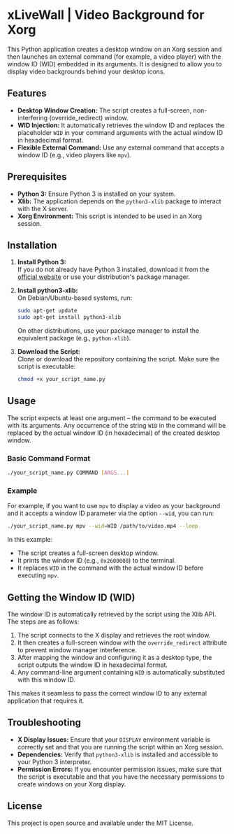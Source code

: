 # xLiveWall | Video Background for Xorg

This Python application creates a desktop window on an Xorg session and then launches an external command (for example, a video player) with the window ID (WID) embedded in its arguments. It is designed to allow you to display video backgrounds behind your desktop icons.

## Features

- **Desktop Window Creation:** The script creates a full-screen, non-interfering (override_redirect) window.
- **WID Injection:** It automatically retrieves the window ID and replaces the placeholder `WID` in your command arguments with the actual window ID in hexadecimal format.
- **Flexible External Command:** Use any external command that accepts a window ID (e.g., video players like `mpv`).

## Prerequisites

- **Python 3:** Ensure Python 3 is installed on your system.
- **Xlib:** The application depends on the `python3-xlib` package to interact with the X server.
- **Xorg Environment:** This script is intended to be used in an Xorg session.

## Installation

1. **Install Python 3:**  
   If you do not already have Python 3 installed, download it from the [official website](https://www.python.org/downloads/) or use your distribution's package manager.

2. **Install python3-xlib:**  
   On Debian/Ubuntu-based systems, run:  
   ```bash
   sudo apt-get update
   sudo apt-get install python3-xlib
   ```
   On other distributions, use your package manager to install the equivalent package (e.g., `python-xlib`).

3. **Download the Script:**  
   Clone or download the repository containing the script. Make sure the script is executable:
   ```bash
   chmod +x your_script_name.py
   ```

## Usage

The script expects at least one argument – the command to be executed with its arguments. Any occurrence of the string `WID` in the command will be replaced by the actual window ID (in hexadecimal) of the created desktop window.

### Basic Command Format

```bash
./your_script_name.py COMMAND [ARGS...]
```

### Example

For example, if you want to use `mpv` to display a video as your background and it accepts a window ID parameter via the option `--wid`, you can run:

```bash
./your_script_name.py mpv --wid=WID /path/to/video.mp4 --loop
```

In this example:
- The script creates a full-screen desktop window.
- It prints the window ID (e.g., `0x2600008`) to the terminal.
- It replaces `WID` in the command with the actual window ID before executing `mpv`.

## Getting the Window ID (WID)

The window ID is automatically retrieved by the script using the Xlib API. The steps are as follows:
1. The script connects to the X display and retrieves the root window.
2. It then creates a full-screen window with the `override_redirect` attribute to prevent window manager interference.
3. After mapping the window and configuring it as a desktop type, the script outputs the window ID in hexadecimal format.
4. Any command-line argument containing `WID` is automatically substituted with this window ID.

This makes it seamless to pass the correct window ID to any external application that requires it.

## Troubleshooting

- **X Display Issues:** Ensure that your `DISPLAY` environment variable is correctly set and that you are running the script within an Xorg session.
- **Dependencies:** Verify that `python3-xlib` is installed and accessible to your Python 3 interpreter.
- **Permission Errors:** If you encounter permission issues, make sure that the script is executable and that you have the necessary permissions to create windows on your Xorg display.

## License

This project is open source and available under the MIT License.
